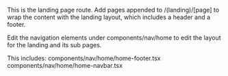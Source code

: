 This is the landing page route. Add pages appended to /(landing)/[page] to wrap the content with the landing layout, which includes a header and a footer.

Edit the navigation elements under components/nav/home to edit the layout for the landing and its sub pages.

This includes:
components/nav/home/home-footer.tsx
components/nav/home/home-navbar.tsx